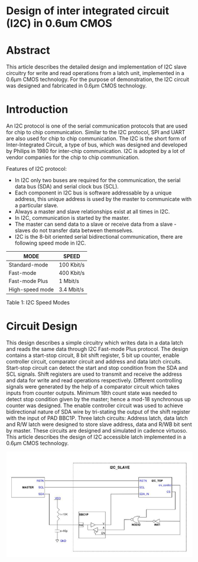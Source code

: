 # Design of inter integrated circuit (I2C) in 0.6um CMOS

# Abstract
This article describes the detailed design and implementation of I2C slave circuitry for write and read operations from a latch unit, implemented in a 0.6μm CMOS technology. For the purpose of demonstration, the I2C circuit was designed and fabricated in 0.6µm CMOS technology.

# Introduction
An I2C protocol is one of the serial communication protocols that are used for chip to chip communication. Similar to the I2C protocol, SPI and UART are also used for chip to chip communication. The I2C is the short form of Inter-Integrated Circuit, a type of bus, which was designed and developed by Philips in 1980 for inter-chip communication. I2C is adopted by a lot of vendor companies for the chip to chip communication.

Features of I2C protocol:
- In I2C only two buses are required for the communication, the serial data bus (SDA) and serial clock bus (SCL). 
- Each component in I2C bus is software addressable by a unique address, this unique address is used by the master to communicate with a particular slave. 
- Always a master and slave relationships exist at all times in I2C. 
- In I2C, communication is started by the master. 
- The master can send data to a slave or receive data from a slave - slaves do not transfer data between themselves.
- I2C is the 8-bit oriented serial bidirectional communication, there are following speed mode in I2C.

|  MODE            | SPEED         |
|------------------|---------------|
| Standard-mode    | 100 Kbit/s    |   
| Fast-mode        | 400 Kbit/s    |
| Fast-mode Plus   | 1 Mbit/s      |
| High-speed mode  | 3.4 Mbit/s    |

Table 1: I2C Speed Modes

# Circuit Design

This design describes a simple circuitry which writes data in a data latch and reads the same data through I2C Fast-mode Plus protocol. The design contains a start-stop circuit, 8 bit shift register, 5 bit up counter, enable controller circuit, comparator circuit and address and data latch circuits. Start-stop circuit can detect the start and stop condition from the SDA and SCL signals. Shift registers are used to transmit and receive the address and data for write and read operations respectively. Different controlling signals were generated by the help of a comparator circuit which takes inputs from counter outputs. Minimum 18th count state was needed to detect stop condition given by the master; hence a mod-18 synchronous up counter was designed. The enable controller circuit was used to achieve bidirectional nature of SDA wire by tri-stating the output of the shift register with the input of PAD BBC1P. Three latch circuits: Address latch, data latch and R/W latch were designed to store slave address, data and R/WB bit sent by master. These circuits are designed and simulated in cadence virtuoso. This article describes the design of I2C accessible latch implemented in a 0.6μm CMOS technology.

<img title="Master Slave Configuration" src="images/Master_Slave.jpg" width="600" length="600"> 


